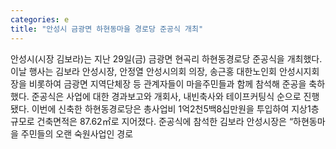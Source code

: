```yaml
---
categories: e
title: "안성시 금광면 하현동마을 경로당 준공식 개최"
---
```

안성시(시장 김보라)는 지난 29일(금) 금광면 현곡리 하현동경로당 준공식을 개최했다. 이날 행사는 김보라 안성시장, 안정열 안성시의회 의장, 송근홍 대한노인회 안성시지회장을 비롯하여 금광면 지역단체장 등 관계자들이 마을주민들과 함께 참석해 준공을 축하했다. 준공식은 사업에 대한 경과보고와 개회사, 내빈축사와 테이프커팅식 순으로 진행됐다. 이번에 신축한 하현동경로당은 총사업비 1억2천5백8십만원을 투입하여 지상1층 규모로 건축면적은 87.62㎡로 지어졌다. 준공식에 참석한 김보라 안성시장은 “하현동마을 주민들의 오랜 숙원사업인 경로